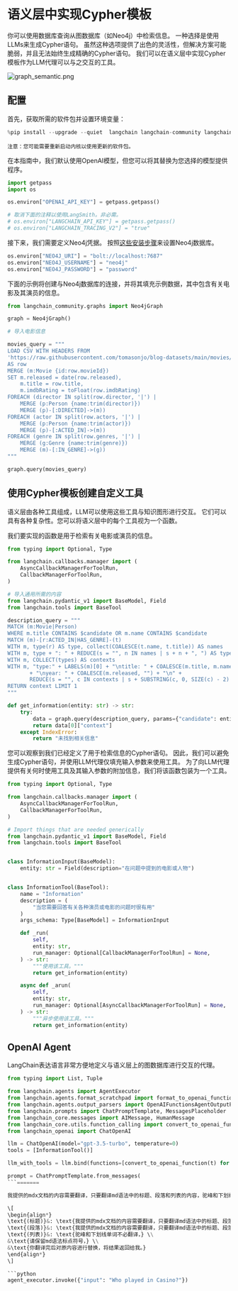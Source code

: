 # 语义层中实现Cypher模板

你可以使用数据库查询从图数据库（如Neo4j）中检索信息。
一种选择是使用LLMs来生成Cypher语句。
虽然这种选项提供了出色的灵活性，但解决方案可能脆弱，并且无法始终生成精确的Cypher语句。
我们可以在语义层中实现Cypher模板作为LLM代理可以与之交互的工具。

![graph_semantic.png](/img/graph_semantic.png)

## 配置

首先，获取所需的软件包并设置环境变量：

```python
%pip install --upgrade --quiet  langchain langchain-community langchain-openai neo4j
```

    注意：您可能需要重新启动内核以使用更新的软件包。
    
在本指南中，我们默认使用OpenAI模型，但您可以将其替换为您选择的模型提供程序。

```python
import getpass
import os

os.environ["OPENAI_API_KEY"] = getpass.getpass()

# 取消下面的注释以使用LangSmith。非必需。
# os.environ["LANGCHAIN_API_KEY"] = getpass.getpass()
# os.environ["LANGCHAIN_TRACING_V2"] = "true"
```

接下来，我们需要定义Neo4j凭据。
按照[这些安装步骤](https://neo4j.com/docs/operations-manual/current/installation/)来设置Neo4j数据库。

```python
os.environ["NEO4J_URI"] = "bolt://localhost:7687"
os.environ["NEO4J_USERNAME"] = "neo4j"
os.environ["NEO4J_PASSWORD"] = "password"
```

下面的示例将创建与Neo4j数据库的连接，并将其填充示例数据，其中包含有关电影及其演员的信息。

```python
from langchain_community.graphs import Neo4jGraph

graph = Neo4jGraph()

# 导入电影信息

movies_query = """
LOAD CSV WITH HEADERS FROM 
'https://raw.githubusercontent.com/tomasonjo/blog-datasets/main/movies/movies_small.csv'
AS row
MERGE (m:Movie {id:row.movieId})
SET m.released = date(row.released),
    m.title = row.title,
    m.imdbRating = toFloat(row.imdbRating)
FOREACH (director IN split(row.director, '|') | 
    MERGE (p:Person {name:trim(director)})
    MERGE (p)-[:DIRECTED]->(m))
FOREACH (actor IN split(row.actors, '|') | 
    MERGE (p:Person {name:trim(actor)})
    MERGE (p)-[:ACTED_IN]->(m))
FOREACH (genre IN split(row.genres, '|') | 
    MERGE (g:Genre {name:trim(genre)})
    MERGE (m)-[:IN_GENRE]->(g))
"""

graph.query(movies_query)
```

## 使用Cypher模板创建自定义工具

语义层由各种工具组成，LLM可以使用这些工具与知识图形进行交互。
它们可以具有各种复杂性。您可以将语义层中的每个工具视为一个函数。

我们要实现的函数是用于检索有关电影或演员的信息。

```python
from typing import Optional, Type

from langchain.callbacks.manager import (
    AsyncCallbackManagerForToolRun,
    CallbackManagerForToolRun,
)

# 导入通用所需的内容
from langchain.pydantic_v1 import BaseModel, Field
from langchain.tools import BaseTool

description_query = """
MATCH (m:Movie|Person)
WHERE m.title CONTAINS $candidate OR m.name CONTAINS $candidate
MATCH (m)-[r:ACTED_IN|HAS_GENRE]-(t)
WITH m, type(r) AS type, collect(COALESCE(t.name, t.title)) AS names
WITH m, type + ": " + REDUCE(s = "", n IN names | s + n + ", ") AS types
WITH m, COLLECT(types) AS contexts
WITH m, "type:" + LABELS(m)[0] + "\ntitle: " + COALESCE(m.title, m.name) 
       + "\nyear: " + COALESCE(m.released, "") + "\n" +
       REDUCE(s = "", c IN contexts | s + SUBSTRING(c, 0, SIZE(c) - 2) + "\n") AS context
RETURN context LIMIT 1
"""

def get_information(entity: str) -> str:
    try:
        data = graph.query(description_query, params={"candidate": entity})
        return data[0]["context"]
    except IndexError:
        return "未找到相关信息"
```

您可以观察到我们已经定义了用于检索信息的Cypher语句。
因此，我们可以避免生成Cypher语句，并使用LLM代理仅填充输入参数来使用工具。
为了向LLM代理提供有关何时使用工具及其输入参数的附加信息，我们将该函数包装为一个工具。

```python
from typing import Optional, Type

from langchain.callbacks.manager import (
    AsyncCallbackManagerForToolRun,
    CallbackManagerForToolRun,
)

# Import things that are needed generically
from langchain.pydantic_v1 import BaseModel, Field
from langchain.tools import BaseTool


class InformationInput(BaseModel):
    entity: str = Field(description="在问题中提到的电影或人物")


class InformationTool(BaseTool):
    name = "Information"
    description = (
        "当您需要回答有关各种演员或电影的问题时很有用"
    )
    args_schema: Type[BaseModel] = InformationInput

    def _run(
        self,
        entity: str,
        run_manager: Optional[CallbackManagerForToolRun] = None,
    ) -> str:
        """使用该工具。"""
        return get_information(entity)

    async def _arun(
        self,
        entity: str,
        run_manager: Optional[AsyncCallbackManagerForToolRun] = None,
    ) -> str:
        """异步使用该工具。"""
        return get_information(entity)
```

## OpenAI Agent

LangChain表达语言非常方便地定义与语义层上的图数据库进行交互的代理。

```python
from typing import List, Tuple

from langchain.agents import AgentExecutor
from langchain.agents.format_scratchpad import format_to_openai_function_messages
from langchain.agents.output_parsers import OpenAIFunctionsAgentOutputParser
from langchain.prompts import ChatPromptTemplate, MessagesPlaceholder
from langchain_core.messages import AIMessage, HumanMessage
from langchain_core.utils.function_calling import convert_to_openai_function
from langchain_openai import ChatOpenAI

llm = ChatOpenAI(model="gpt-3.5-turbo", temperature=0)
tools = [InformationTool()]

llm_with_tools = llm.bind(functions=[convert_to_openai_function(t) for t in tools])

prompt = ChatPromptTemplate.from_messages(
```=======

我提供的mdx文档的内容需要翻译，只要翻译md语法中的标题、段落和列表的内容，驼峰和下划线单词不必翻译，请保留md语法标点符号，你翻译完后对原内容进行替换，将结果返回给我。mdx文档是:=======

\[
\begin{align*}
\text{(标题)}&: \text{我提供的mdx文档的内容需要翻译，只要翻译md语法中的标题、段落和列表的内容，驼峰和下划线单词不必翻译，请保留md语法标点符号，你翻译完后对原内容进行替换，将结果返回给我。mdx文档是:} \text{} \\
\text{(段落)}&: \text{我提供的mdx文档的内容需要翻译，只要翻译md语法中的标题、段落和列表的内容，驼峰和下划线单词不必翻译，请保留md语法标点符号，你翻译完后对原内容进行替换，将结果返回给我。} \\
\text{(列表)}&: \text{驼峰和下划线单词不必翻译，} \\
&\text{请保留md语法标点符号，} \\
&\text{你翻译完后对原内容进行替换，将结果返回给我。}
\end{align*}
\]

```python
agent_executor.invoke({"input": "Who played in Casino?"})
```
